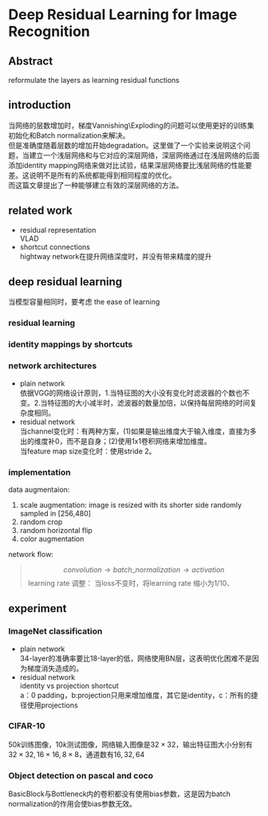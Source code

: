 # Deep Residual Learning for Image Recognition
## Abstract
reformulate the layers as learning residual functions

## introduction
当网络的层数增加时，梯度Vannishing\Exploding的问题可以使用更好的训练集初始化和Batch normalization来解决。  
但是准确度随着层数的增加开始degradation。这里做了一个实验来说明这个问题，当建立一个浅层网络和与它对应的深层网络，深层网络通过在浅层网络的后面添加identity mapping网络来做对比试验，结果深层网络要比浅层网络的性能要差。这说明不是所有的系统都能得到相同程度的优化。  
而这篇文章提出了一种能够建立有效的深层网络的方法。

## related work
- residual representation  
VLAD
- shortcut connections  
hightway network在提升网络深度时，并没有带来精度的提升

## deep residual learning
当模型容量相同时，要考虑 the ease of learning
### residual learning
### identity mappings by shortcuts
### network architectures
- plain network  
依据VGG的网络设计原则，1.当特征图的大小没有变化时滤波器的个数也不变。2.当特征图的大小减半时，滤波器的数量加倍，以保持每层网络的时间复杂度相同。
- residual network  
当channel变化时：有两种方案，(1)如果是输出维度大于输入维度，直接为多出的维度补0，而不是自身；(2)使用1x1卷积网络来增加维度。   
当feature map size变化时：使用stride 2。   
### implementation
data augmentaion:
1. scale augmentation: image is resized with its shorter side randomly sampled in [256,480]
2. random crop
3. random horizontal flip
4. color augmentation

network flow:   
> $$convolution \rightarrow batch\_normalization \rightarrow activation$$
learning rate 调整：
当loss不变时，将learning rate 缩小为1/10、

## experiment
### ImageNet classification  
- plain network    
34-layer的准确率要比18-layer的低，网络使用BN层，这表明优化困难不是因为梯度消失造成的。
- residual network    
identity vs projection shortcut    
a：0 padding，b:projection只用来增加维度，其它是identity，c：所有的捷径使用projections

### CIFAR-10  
$50k$训练图像，$10k$测试图像，网络输入图像是$32\times 32$，输出特征图大小分别有$32\times 32, 16\times 16, 8\times 8$，通道数有$16,32,64$  

### Object detection on pascal and coco

BasicBlock与Bottleneck内的卷积都没有使用bias参数，这是因为batch normalization的作用会使bias参数无效。